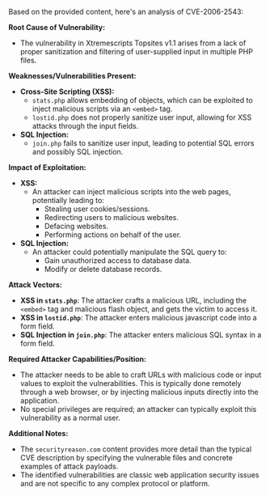 Based on the provided content, here's an analysis of CVE-2006-2543:

**Root Cause of Vulnerability:**

*   The vulnerability in Xtremescripts Topsites v1.1 arises from a lack of proper sanitization and filtering of user-supplied input in multiple PHP files.

**Weaknesses/Vulnerabilities Present:**

*   **Cross-Site Scripting (XSS):**
    *   `stats.php` allows embedding of objects, which can be exploited to inject malicious scripts via an `<embed>` tag.
    *   `lostid.php` does not properly sanitize user input, allowing for XSS attacks through the input fields.
*   **SQL Injection:**
    *   `join.php` fails to sanitize user input, leading to potential SQL errors and possibly SQL injection.

**Impact of Exploitation:**

*   **XSS:**
    *   An attacker can inject malicious scripts into the web pages, potentially leading to:
        *   Stealing user cookies/sessions.
        *   Redirecting users to malicious websites.
        *   Defacing websites.
        *   Performing actions on behalf of the user.
*   **SQL Injection:**
    *   An attacker could potentially manipulate the SQL query to:
        *   Gain unauthorized access to database data.
        *   Modify or delete database records.

**Attack Vectors:**

*   **XSS in `stats.php`**: The attacker crafts a malicious URL, including the `<embed>` tag and malicious flash object, and gets the victim to access it.
*   **XSS in `lostid.php`**: The attacker enters malicious javascript code into a form field.
*   **SQL Injection in `join.php`**: The attacker enters malicious SQL syntax in a form field.

**Required Attacker Capabilities/Position:**

*   The attacker needs to be able to craft URLs with malicious code or input values to exploit the vulnerabilities. This is typically done remotely through a web browser, or by injecting malicious inputs directly into the application.
*   No special privileges are required; an attacker can typically exploit this vulnerability as a normal user.

**Additional Notes:**

*   The `securityreason.com` content provides more detail than the typical CVE description by specifying the vulnerable files and concrete examples of attack payloads.
*   The identified vulnerabilities are classic web application security issues and are not specific to any complex protocol or platform.
